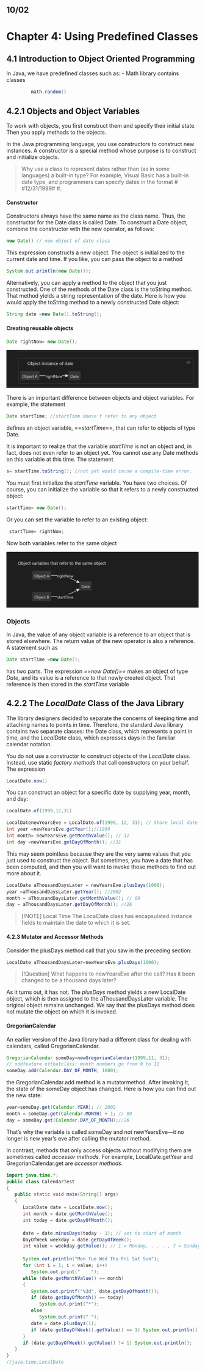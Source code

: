 ## 10/02
# Chapter 4: Using Predefined Classes
## 4.1 Introduction to Object Oriented Programming
In Java, we have predefined classes such as:
		- Math library contains classes
``` java
		 math.random()
 ```


## 4.2.1 Objects and Object Variables
To work with objects, you first construct them and specify their initial state. Then you apply methods to the objects.

In the Java programming language, you use constructors to construct new instances. A constructor is a special method whose purpose is to construct and initialize objects.

> Why use a class to represent dates rather than (as in some languages) a built-in type? For example, Visual Basic has a built-in date type, and programmers can specify dates in the format # #12/31/1999# #.

#### Constructor
Constructors always have the same name as the class name. Thus, the constructor for the Date class is called Date. To construct a Date object, combine the constructor with the new operator, as follows:

```java
new Date() // new object of date class

```

This expression constructs a new object. The object is initialized to the current date and time. If you like, you can pass the object to a method

```java
System.out.println(new Date());
```

Alternatively, you can apply a method to the object that you just constructed. One of the methods of the Date class is the toString method. That method yields a string representation of the date. Here is how you would apply the toString method to a newly constructed Date object:

```java
String date =new Date().toString();
```

#### Creating reusable objects

```java
Date rightNow= new Date();
```

![Objects Instances](../images/object-instance.png)

There is an important difference between objects and object variables. For example, the statement 
```java
Date startTime; //startTime doesn't refer to any object 
```


defines an object variable, ==*startTime*==, that can refer to objects of type Date. 

It is important to realize that the variable *startTime* is not an object and, in fact, does not even refer to an object yet. You cannot use any Date methods on this variable at this time. The statement 
```java
s= startTime.toString(); //not yet would cause a compile-time error. 
```

You must first initialize the *startTime* variable. You have two choices. 
Of course, you can initialize the variable so that it refers to a newly constructed object: 
```java
startTime= new Date();
```

Or you can set the variable to refer to an existing object: 
```java
 startTime= rightNow; 
```

Now both variables refer to the same object


![Objects  Variables](../images/objects-variables.png)

### Objects
In Java, the value of any object variable is a reference to an object that is stored elsewhere. The return value of the new operator is also a reference. A statement such as 

```java
Date startTime =new Date(); 
```

has two parts. The expression *==new Date()==* makes an object of type *Date*, and its value is a reference to that newly created object. That reference is then stored in the *startTime* variable


## 4.2.2 The *LocalDate* Class of the Java Library

The library designers decided to separate the concerns of keeping time and attaching names to points in time. Therefore, the standard Java library contains two separate classes: the Date class, which represents a point in time, and the *LocalDate* class, which expresses days in the familiar calendar notation.

You do not use a constructor to construct objects of the *LocalDate* class. Instead, use static *factory methods* that call constructors on your behalf. The expression 

```java
LocalDate.now()
```
You can construct an object for a specific date by supplying year, month, and day: 
```java
LocalDate.of(1999,12,31)
```

```java
LocalDatenewYearsEve = LocalDate.of(1999, 12, 31); // Store local date
int year =newYearsEve.getYear();//1999 
int month= newYearsEve.getMonthValue(); // 12 
int day =newYearsEve.getDayOfMonth(); //31
```

This may seem pointless because they are the very same values that you just used to construct the object. But sometimes, you have a date that has been computed, and then you will want to invoke those methods to find out more about it.

```java
LocalDate aThousandDaysLater = newYearsEve.plusDays(1000); 
year =aThousandDaysLater.getYear(); //2002 
month = aThousandDaysLater.getMonthValue(); // 09 
day = aThousandDaysLater.getDayOfMonth(); //26
```



> [!NOTE] Local Time
> The LocalDate class has encapsulated instance fields to maintain the date to which it is set.

#### 4.2.3 Mutator and Accessor Methods

Consider the plusDays method call that you saw in the preceding section: 
```java
LocalDate aThousandDaysLater=newYearsEve.plusDays(1000);

```

> [!Question]
> What happens to newYearsEve after the call? 
> Has it been changed to be a thousand days later? 

As it turns out, it has not. The *plusDays* method yields a new LocalDate object, which is then assigned to the aThousandDaysLater variable. The original object remains unchanged. We say that the plusDays method does not mutate the object on which it is invoked.

#### GregorianCalendar

An earlier version of the Java library had a different class for dealing with calendars, called GregorianCalendar.

```java
GregorianCalendar someDay=newGregorianCalendar(1999,11, 31); 
// oddfeature ofthatclass: month numbers go from 0 to 11
someDay.add(Calendar.DAY_OF_MONTH, 1000);

```
the GregorianCalendar.add method is a mutatormethod. After invoking it, the state of the someDay object has changed. Here is how you can find out the new state:

```java
year=someDay.get(Calendar.YEAR); // 2002 
month = someDay.get(Calendar.MONTH) + 1; // 09 
day = someDay.get(Calendar.DAY_OF_MONTH);//26 
```

That’s why the variable is called someDay and not newYearsEve—it no longer is new year’s eve after calling the mutator method.

In contrast, methods that only access objects without modifying them are sometimes called *accessor methods.* For example, LocalDate.getYear and GregorianCalendar.get are *accessor methods.*

```java
import java.time.*;
public class CalendarTest
{
   public static void main(String[] args)
   {
      LocalDate date = LocalDate.now();
      int month = date.getMonthValue();
      int today = date.getDayOfMonth();

      date = date.minusDays(today - 1); // set to start of month
      DayOfWeek weekday = date.getDayOfWeek();
      int value = weekday.getValue(); // 1 = Monday, . . . , 7 = Sunday

      System.out.println("Mon Tue Wed Thu Fri Sat Sun");
      for (int i = 1; i < value; i++)
         System.out.print("    ");
      while (date.getMonthValue() == month)
      {
         System.out.printf("%3d", date.getDayOfMonth());
         if (date.getDayOfMonth() == today)
            System.out.print("*");
         else
            System.out.print(" ");
         date = date.plusDays(1);
         if (date.getDayOfWeek().getValue() == 1) System.out.println();
      }
      if (date.getDayOfWeek().getValue() != 1) System.out.println();
   }
}
//java.time.LocalDate
```
